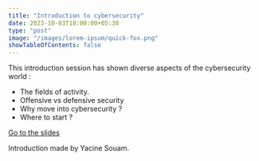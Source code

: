 ```yaml
---
title: "Introduction to cybersecurity"
date: 2023-10-03T18:00:00+05:30
type: "post"
image: "/images/lorem-ipsum/quick-fox.png"
showTableOfContents: false
---
```


This introduction session has shown diverse aspects of the cybersecurity world :
- The fields of activity.
- Offensive vs defensive security
- Why move into cybersecurity ?
- Where to start ?

[Go to the slides](https://drive.google.com/file/d/1IeWjkO9fmPSit3KEH-ctIWGvPih4t5rK/view?usp=sharing)

Introduction made by Yacine Souam.

